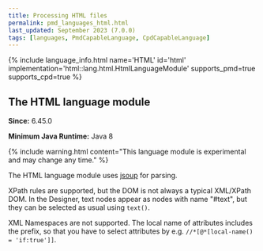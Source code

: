 ```yaml
---
title: Processing HTML files
permalink: pmd_languages_html.html
last_updated: September 2023 (7.0.0)
tags: [languages, PmdCapableLanguage, CpdCapableLanguage]
---
```


{% include language_info.html name='HTML' id='html' implementation='html::lang.html.HtmlLanguageModule' supports_pmd=true supports_cpd=true %}

## The HTML language module

**Since:** 6.45.0

**Minimum Java Runtime:** Java 8

{% include warning.html content="This language module is experimental and may change any time." %}

The HTML language module uses [jsoup](https://jsoup.org/) for parsing.

XPath rules are supported, but the DOM is not always a typical XML/XPath DOM.
In the Designer, text nodes appear as nodes with name "#text", but they can
be selected as usual using `text()`.

XML Namespaces are not supported. The local name of attributes includes the prefix,
so that you have to select attributes by e.g. `//*[@*[local-name() = 'if:true']]`.
